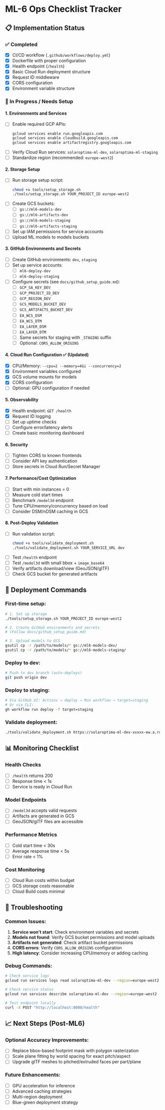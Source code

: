# ML-6 Ops Checklist Tracker

## 📋 Implementation Status

### ✅ **Completed**
- [x] CI/CD workflow (`.github/workflows/deploy.yml`)
- [x] Dockerfile with proper configuration
- [x] Health endpoint (`/health`)
- [x] Basic Cloud Run deployment structure
- [x] Request ID middleware
- [x] CORS configuration
- [x] Environment variable structure

### 🔧 **In Progress / Needs Setup**

#### 1. **Environments and Services**
- [ ] Enable required GCP APIs:
  ```bash
  gcloud services enable run.googleapis.com
  gcloud services enable cloudbuild.googleapis.com
  gcloud services enable artifactregistry.googleapis.com
  ```
- [ ] Verify Cloud Run services: `solaroptima-ml-dev`, `solaroptima-ml-staging`
- [ ] Standardize region (recommended: `europe-west2`)

#### 2. **Storage Setup**
- [ ] Run storage setup script:
  ```bash
  chmod +x tools/setup_storage.sh
  ./tools/setup_storage.sh YOUR_PROJECT_ID europe-west2
  ```
- [ ] Create GCS buckets:
  - [ ] `gs://ml6-models-dev`
  - [ ] `gs://ml6-artifacts-dev`
  - [ ] `gs://ml6-models-staging`
  - [ ] `gs://ml6-artifacts-staging`
- [ ] Set up IAM permissions for service accounts
- [ ] Upload ML models to models buckets

#### 3. **GitHub Environments and Secrets**
- [ ] Create GitHub environments: `dev`, `staging`
- [ ] Set up service accounts:
  - [ ] `ml6-deploy-dev`
  - [ ] `ml6-deploy-staging`
- [ ] Configure secrets (see `docs/github_setup_guide.md`):
  - [ ] `GCP_SA_KEY_DEV`
  - [ ] `GCP_PROJECT_ID_DEV`
  - [ ] `GCP_REGION_DEV`
  - [ ] `GCS_MODELS_BUCKET_DEV`
  - [ ] `GCS_ARTIFACTS_BUCKET_DEV`
  - [ ] `EA_WCS_DSM`
  - [ ] `EA_WCS_DTM`
  - [ ] `EA_LAYER_DSM`
  - [ ] `EA_LAYER_DTM`
  - [ ] Same secrets for staging with `_STAGING` suffix
  - [ ] Optional: `CORS_ALLOW_ORIGINS`

#### 4. **Cloud Run Configuration** ✅ (Updated)
- [x] CPU/Memory: `--cpu=2 --memory=4Gi --concurrency=2`
- [x] Environment variables configured
- [x] GCS volume mounts for models
- [x] CORS configuration
- [ ] Optional: GPU configuration if needed

#### 5. **Observability**
- [x] Health endpoint: `GET /health`
- [x] Request ID logging
- [ ] Set up uptime checks
- [ ] Configure error/latency alerts
- [ ] Create basic monitoring dashboard

#### 6. **Security**
- [ ] Tighten CORS to known frontends
- [ ] Consider API key authentication
- [ ] Store secrets in Cloud Run/Secret Manager

#### 7. **Performance/Cost Optimization**
- [ ] Start with min instances = 0
- [ ] Measure cold start times
- [ ] Benchmark `/model3d` endpoint
- [ ] Tune CPU/memory/concurrency based on load
- [ ] Consider DSM/nDSM caching in GCS

#### 8. **Post-Deploy Validation**
- [ ] Run validation script:
  ```bash
  chmod +x tools/validate_deployment.sh
  ./tools/validate_deployment.sh YOUR_SERVICE_URL dev
  ```
- [ ] Test `/health` endpoint
- [ ] Test `/model3d` with small bbox + `image_base64`
- [ ] Verify artifacts download/view (GeoJSON/glTF)
- [ ] Check GCS bucket for generated artifacts

## 🚀 **Deployment Commands**

### First-time setup:
```bash
# 1. Set up storage
./tools/setup_storage.sh YOUR_PROJECT_ID europe-west2

# 2. Create GitHub environments and secrets
# (Follow docs/github_setup_guide.md)

# 3. Upload models to GCS
gsutil cp -r /path/to/models/* gs://ml6-models-dev/
gsutil cp -r /path/to/models/* gs://ml6-models-staging/
```

### Deploy to dev:
```bash
# Push to dev branch (auto-deploys)
git push origin dev
```

### Deploy to staging:
```bash
# Via GitHub UI: Actions → deploy → Run workflow → target=staging
# Or via CLI:
gh workflow run deploy -f target=staging
```

### Validate deployment:
```bash
./tools/validate_deployment.sh https://solaroptima-ml-dev-xxxxx-ew.a.run.app dev
```

## 📊 **Monitoring Checklist**

### Health Checks
- [ ] `/health` returns 200
- [ ] Response time < 1s
- [ ] Service is ready in Cloud Run

### Model Endpoints
- [ ] `/model3d` accepts valid requests
- [ ] Artifacts are generated in GCS
- [ ] GeoJSON/glTF files are accessible

### Performance Metrics
- [ ] Cold start time < 30s
- [ ] Average response time < 5s
- [ ] Error rate < 1%

### Cost Monitoring
- [ ] Cloud Run costs within budget
- [ ] GCS storage costs reasonable
- [ ] Cloud Build costs minimal

## 🔧 **Troubleshooting**

### Common Issues:
1. **Service won't start**: Check environment variables and secrets
2. **Models not found**: Verify GCS bucket permissions and model uploads
3. **Artifacts not generated**: Check artifact bucket permissions
4. **CORS errors**: Verify `CORS_ALLOW_ORIGINS` configuration
5. **High latency**: Consider increasing CPU/memory or adding caching

### Debug Commands:
```bash
# Check service logs
gcloud run services logs read solaroptima-ml-dev --region=europe-west2

# Check service status
gcloud run services describe solaroptima-ml-dev --region=europe-west2

# Test endpoint locally
curl -X POST "http://localhost:8000/health"
```

## 📈 **Next Steps (Post-ML6)**

### Optional Accuracy Improvements:
- [ ] Replace bbox-based footprint mask with polygon rasterization
- [ ] Scale plane fitting by world spacing for exact pitch/aspect
- [ ] Upgrade glTF meshes to pitched/extruded faces per part/plane

### Future Enhancements:
- [ ] GPU acceleration for inference
- [ ] Advanced caching strategies
- [ ] Multi-region deployment
- [ ] Blue-green deployment strategy 